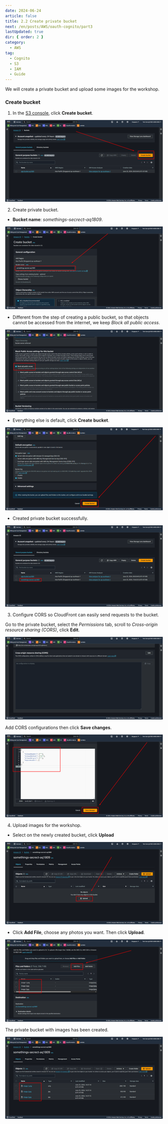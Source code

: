 ```yaml
---
date: 2024-06-24
article: false
title: 2.2 Create private bucket
next: /en/posts/AWS/oauth-cognito/part3
lastUpdated: true
dir: { order: 2 }
category:
  - AWS
tag:
  - Cognito
  - S3
  - IAM
  - Guide
---
```


We will create a private bucket and upload some images for the workshop.

### Create bucket

1. In the [S3 console](https://console.aws.amazon.com/s3), click **Create bucket**.

![](/storage/oauth-cognito/2-2_1.png)

2. Create private bucket.

- **Bucket name**: _somethings-secrect-aq1809_.

![](/storage/oauth-cognito/2-2_2.png)

- Different from the step of creating a public bucket, so that objects cannot be accessed from the internet, we keep _Block all public access_.

![](/storage/oauth-cognito/2-2_3.png)

- Everything else is default, click **Create bucket**.

![](/storage/oauth-cognito/2-2_4.png)

- Created private bucket successfully.

![](/storage/oauth-cognito/2-2_5.png)

3. Configure CORS so CloudFront can easily send requests to the bucket.

Go to the private bucket, select the _Permissions_ tab, scroll to _Cross-origin resource sharing (CORS)_, click **Edit**.

![](/storage/oauth-cognito/2-2_9.png)

Add CORS configurations then click **Save changes**.

![](/storage/oauth-cognito/2-2_10.png)

4. Upload images for the workshop.

- Select on the newly created bucket, click **Upload**

![](/storage/oauth-cognito/2-2_6.png)

- Click **Add File**, choose any photos you want. Then click **Upload**.

![](/storage/oauth-cognito/2-2_7.png)

The private bucket with images has been created.

![](/storage/oauth-cognito/2-2_8.png)
